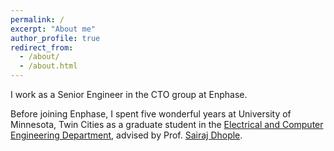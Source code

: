 ```yaml
---
permalink: /
excerpt: "About me"
author_profile: true
redirect_from: 
  - /about/
  - /about.html
---
```


I work as a Senior Engineer in the CTO group at Enphase.  

Before joining Enphase, I spent five wonderful years at University of Minnesota, Twin Cities as a graduate student
in the [Electrical and Computer Engineering Department](https://ece.umn.edu/), advised by Prof. [Sairaj Dhople](https://sairajdhople.umn.edu/). 





